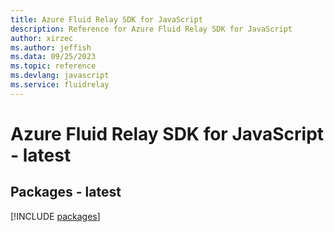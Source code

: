 ```yaml
---
title: Azure Fluid Relay SDK for JavaScript
description: Reference for Azure Fluid Relay SDK for JavaScript
author: xirzec
ms.author: jeffish
ms.data: 09/25/2023
ms.topic: reference
ms.devlang: javascript
ms.service: fluidrelay
---
```

# Azure Fluid Relay SDK for JavaScript - latest
## Packages - latest
[!INCLUDE [packages](fluid-relay-index.md)]